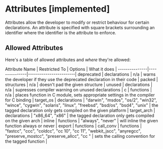 # Attributes [implemented]
Attributes allow the developer to modify or restrict behaviour for certain
declarations. An attribute is specified with square brackets surrounding an
identifier where the identifier is the attribute to enforce.

## Allowed Attributes
Here's a table of allowed attributes and *where* they're allowed:

Attribute Name | Restricted To | Options | What it does |
---------------|---------------|------------------------|
deprecated | declarations | n/a | warns the developer if they use the deprecated declaration in their code |
packed | structures | n/a | doesn't pad the given structure |
unused | declarations | n/a | supresses compiler warning on unused declarations |
c | functions | n/a | places function in C module, sets appropriate settings in the compiler for C binding |
target_os | declarations | "darwin", "msdos", "os/2", "win32", "wince", "cygwin", "solaris", "linux", "freebsd", "bsd/os", "bsd4", "unix" | the tagged declaration only gets compiled on the given platform |
target_arch | declarations | "x86_64", "x86" | the tagged declaration only gets compiled on the given arch |
inline | functions | "always", "never" | will inline the given function always or never |
export | functions | 
call_conv | functions | "fastcc", "ccc", "coldcc", "cc 10", "cc 11", "webkit_jscc", "anyregcc", "preserve_mostcc", "preserve_allcc", "cc <n>" | sets the calling convention for the tagged function |